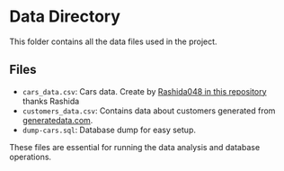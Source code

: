 # Data Directory

This folder contains all the data files used in the project.

## Files
- `cars_data.csv`: Cars data. Create by <a href = "https://github.com/rashida048/Datasets/blob/master/cars.csv">Rashida048 in this repository </a> thanks Rashida
- `customers_data.csv`: Contains data about customers generated from [generatedata.com](https://generatedata.com).
- `dump-cars.sql`: Database dump for easy setup.

These files are essential for running the data analysis and database operations.
